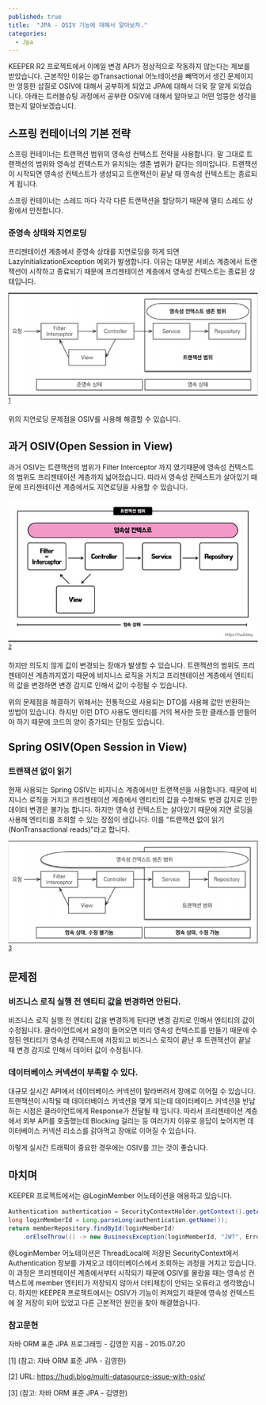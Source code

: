 ```yaml
---
published: true
title:  "JPA - OSIV 기능에 대해서 알아보자."
categories:
  - Jpa
---
```


KEEPER R2 프로젝트에서 이메일 변경 API가 정상적으로 작동하지 않는다는 제보를 받았습니다. 근본적인 이유는 @Transactional 어노테이션을 빼먹어서 생긴 문제이지만 엉뚱한 삽질로 OSIV에 대해서 공부하게 되었고 JPA에 대해서 더욱 잘 알게 되었습니다. 아래는 트러블슈팅 과정에서 공부한 OSIV에 대해서 알아보고 어떤 엉뚱한 생각을 했는지 알아보겠습니다.

## 스프링 컨테이너의 기본 전략
스프링 컨테이너는 트랜잭션 범위의 영속성 컨텍스트 전략을 사용합니다. 말 그대로 트랜잭션의 범위와 영속성 컨텍스트가 유지되는 생존 범위가 같다는 의미입니다. 트랜잭션이 시작되면 영속성 컨텍스트가 생성되고 트랜잭션이 끝날 때 영속성 컨텍스트는 종료되게 됩니다.

스프링 컨테이너는 스레드 마다 각각 다른 트랜잭션을 할당하기 때문에 멀티 스레드 상황에서 안전합니다.

### 준영속 상태와 지연로딩
프리젠테이션 계층에서 준영속 상태를 지연로딩을 하게 되면 LazyInitializationException 예외가 발생합니다. 이유는 대부분 서비스 계층에서 트랜잭션이 시작하고 종료되기 때문에 프리젠테이션 계층에서 영속성 컨텍스트는 종료된 상태입니다.

![OSIVOff](https://github.com/02ggang9/02ggang9.github.io/blob/master/_posts/images/OSIV/OsivOff.png?raw=true)<sup>[1](#1)</sup>

위의 지연로딩 문제점을 OSIV를 사용해 해결할 수 있습니다.

## 과거 OSIV(Open Session in View)
과거 OSIV는 트랜잭션의 범위가 Filter Interceptor 까지 였기때문에 영속성 컨텍스트의 범위도 프리젠테이션 계층까지 넓어졌습니다. 따라서 영속성 컨텍스트가 살아있기 때문에 프리젠테이션 계층에서도 지연로딩을 사용할 수 있습니다.

![PastOSIV](https://github.com/02ggang9/02ggang9.github.io/blob/master/_posts/images/OSIV/PastOSIV.png?raw=true)<sup>[2](#2)</sup>

하지만 의도치 않게 값이 변경되는 장애가 발생할 수 있습니다. 트랜잭션의 범위도 프리젠테이션 계층까지였기 때문에 비지니스 로직을 거치고 프리젠테이션 계층에서 엔티티의 값을 변경하면 변경 감지로 인해서 값이 수정될 수 있습니다.

위의 문제점을 해결하기 위해서는 전통적으로 사용되는 DTO를 사용해 값만 반환하는 방법이 있습니다. 하지만 이런 DTO 사용도 엔티티를 거의 복사한 듯한 클래스를 만들어야 하기 때문에 코드의 양이 증가되는 단점도 있습니다.

## Spring OSIV(Open Session in View)
### 트랜잭션 없이 읽기
현재 사용되는 Spring OSIV는 비지니스 계층에서만 트랜잭션을 사용합니다. 때문에 비지니스 로직을 거치고 프리젠테이션 계층에서 엔티티의 값을 수정해도 변경 감지로 인한 데이터 변경은 불가능 합니다. 하지만 영속성 컨텍스트는 살아있기 때문에 지연 로딩을 사용해 엔티티를 조회할 수 있는 장점이 생깁니다. 이를 "트랜잭션 없이 읽기(NonTransactional reads)"라고 합니다.

![SpringOSIV](https://github.com/02ggang9/02ggang9.github.io/blob/master/_posts/images/OSIV/SpringOSIV.png?raw=true)<sup>[3](#3)</sup>

## 문제점
### 비즈니스 로직 실행 전 엔티티 값을 변경하면 안된다.
비즈니스 로직 실행 전 엔티티 값을 변경하게 된다면 변경 감지로 인해서 엔티티의 값이 수정됩니다. 클라이언트에서 요청이 들어오면 미리 영속성 컨텍스트를 만들기 때문에 수정된 엔티티가 영속성 컨텍스트에 저장되고 비즈니스 로직이 끝난 후 트랜잭션이 끝날 때 변경 감지로 인해서 데이터 값이 수정됩니다.

### 데이터베이스 커넥션이 부족할 수 있다.
대규모 실시간 API에서 데이터베이스 커넥션이 말라버려서 장애로 이어질 수 있습니다. 트랜잭션이 시작될 때 데이터베이스 커넥션을 맺게 되는데 데이터베이스 커넥션을 반납하는 시점은 클라이언트에게 Response가 전달될 때 입니다. 따라서 프리젠테이션 계층에서 외부 API를 호출했는데 Blocking 걸리는 등 여러가지 이유로 응답이 늦어지면 데이터베이스 커넥션 리소스를 갉아먹고 장애로 이어질 수 있습니다.

이렇게 실시간 트래픽이 중요한 경우에는 OSIV를 끄는 것이 좋습니다.

## 마치며
KEEPER 프로젝트에서는 @LoginMember 어노테이션을 애용하고 있습니다.

~~~java
Authentication authentication = SecurityContextHolder.getContext().getAuthentication();
long loginMemberId = Long.parseLong(authentication.getName());
return memberRepository.findById(loginMemberId)
    .orElseThrow(() -> new BusinessException(loginMemberId, "JWT", ErrorCode.MEMBER_NOT_FOUND));
~~~

@LoginMember 어노테이션은 ThreadLocal에 저장된 SecurityContext에서 Authentication 정보를 가져오고 데이터베이스에서 조회하는 과정을 거치고 있습니다. 이 과정은 프리젠테이션 계층에서부터 시작되기 때문에 OSIV를 몰랐을 때는 영속성 컨텍스트에 member 엔티티가 저장되지 않아서 더티체킹이 안되는 오류라고 생각했습니다. 하지만 KEEPER 프로젝트에서는 OSIV가 기능이 켜져있기 때문에 영속성 컨텍스트에 잘 저장이 되어 있었고 다른 근본적인 원인을 찾아 해결했습니다.

### 참고문헌
자바 ORM 표준 JPA 프로그래밍 - 김영한 지음 - 2015.07.20

<a name="1">[1]</a> (참고: 자바 ORM 표준 JPA - 김영한)

<a name="2">[2]</a> URL: https://hudi.blog/multi-datasource-issue-with-osiv/

<a name="3">[3]</a> (참고: 자바 ORM 표준 JPA - 김영한)




